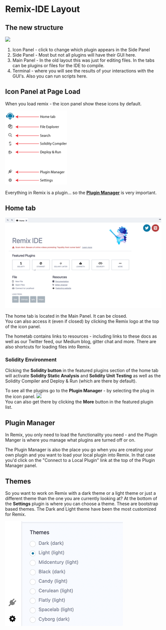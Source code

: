 Remix-IDE Layout
==============

The new structure
--------------------
![](images/a-layout1c.png)

1. Icon Panel - click to change which plugin appears in the Side Panel
2. Side Panel - Most but not all plugins will have their GUI here.
3. Main Panel - In the old layout this was just for editing files.  In the tabs can be plugins or files for the IDE to compile.
4. Terminal - where you will see the results of your interactions with the GUI's.  Also you can run scripts here.

Icon Panel at Page Load
-----------------------
When you load remix - the icon panel show these icons by default.

![](images/a-icons-at-load.png)

Everything in Remix is a plugin...  so the **[Plugin Manager](#plugin-manager)** is very important.

Home tab
--------

![](images/a-hometab.png)

The home tab is located in the Main Panel.  It can be closed.  <br> You can also access it (even if closed) by clicking the Remix logo at the top of the icon panel.

The hometab contains links to resources - including links to these docs as well as our Twitter feed, our Medium blog, gitter chat and more.  There are also shortcuts for loading files into Remix.  

### Solidity Environment
Clicking the **Solidity button** in the featured plugins section of the home tab will activate  **Solidity Static Analysis** and **Solidity Unit Testing** as well as the Solidity Compiler and Deploy & Run (which are there by default).

To see all the plugins go to the **Plugin Manager** - by selecting the plug in the icon panel.
![](images/a-plug.png) <br>
You can also get there by clicking the **More** button in the featured plugin list.

Plugin Manager
---------------

In Remix, you only need to load the functionality you need - and the Plugin Manger is where you manage what plugins are turned off or on.

The Plugin Manager is also the place you go when you are creating your own plugin and you want to load your local plugin into Remix. In that case you'd click on the "Connect to a Local Plugin" link at the top of the Plugin Manager panel.

Themes
---------------

So you want to work on Remix with a dark theme or a light theme or just a different theme than the one you are currently looking at?  At the bottom of the **Settings** plugin is where you can choose a theme. These are bootstrap based themes.  The Dark and Light theme have been the most customized for Remix.

![](images/a-themes.png) 

